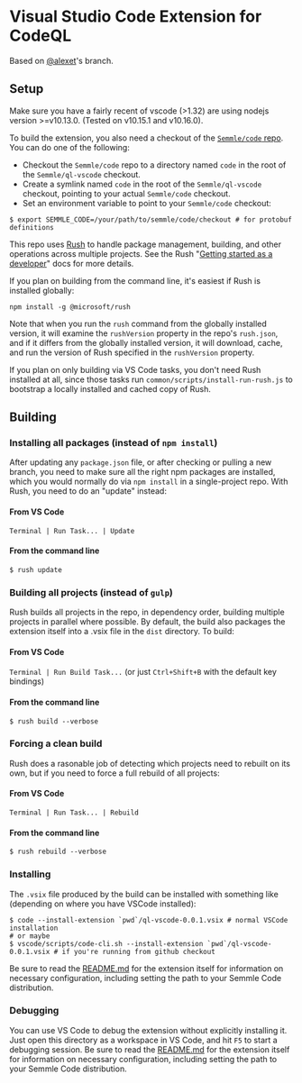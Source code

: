 Visual Studio Code Extension for CodeQL
===

Based on [@alexet](https://git.semmle.com/alexet)'s branch.

Setup
---

Make sure you have a fairly recent of vscode (>1.32) are using nodejs
version >=v10.13.0. (Tested on v10.15.1 and v10.16.0).

To build the extension, you also need a checkout of the [`Semmle/code` repo](https://git.semmle.com/Semmle/code).
You can do one of the following:
- Checkout the `Semmle/code` repo to a directory named `code` in the root of the `Semmle/ql-vscode` checkout.
- Create a symlink named `code` in the root of the `Semmle/ql-vscode` checkout, pointing to your actual `Semmle/code` checkout.
- Set an environment variable to point to your `Semmle/code` checkout:
```shell
$ export SEMMLE_CODE=/your/path/to/semmle/code/checkout # for protobuf definitions
```

This repo uses [Rush](https://rushjs.io) to handle package management, building, and other
operations across multiple projects. See the Rush "[Getting started as a developer](https://rushjs.io/pages/developer/new_developer/)" docs
for more details.

If you plan on building from the command line, it's easiest if Rush is installed globally:

```shell
npm install -g @microsoft/rush
```

Note that when you run the `rush` command from the globally installed version, it will examine the
`rushVersion` property in the repo's `rush.json`, and if it differs from the globally installed
version, it will download, cache, and run the version of Rush specified in the `rushVersion`
property.

If you plan on only building via VS Code tasks, you don't need Rush installed at all, since those
tasks run `common/scripts/install-run-rush.js` to bootstrap a locally installed and cached copy of
Rush.

Building
---

### Installing all packages (instead of `npm install`)

After updating any `package.json` file, or after checking or pulling a new branch, you need to
make sure all the right npm packages are installed, which you would normally do via `npm install` in
a single-project repo. With Rush, you need to do an "update" instead:

#### From VS Code
`Terminal | Run Task... | Update`

#### From the command line
```shell
$ rush update
```

### Building all projects (instead of `gulp`)

Rush builds all projects in the repo, in dependency order, building multiple projects in parallel
where possible. By default, the build also packages the extension itself into a .vsix file in the
`dist` directory. To build:

#### From VS Code
`Terminal | Run Build Task...` (or just `Ctrl+Shift+B` with the default key bindings)

#### From the command line
```shell
$ rush build --verbose
```

### Forcing a clean build

Rush does a rasonable job of detecting which projects need to rebuilt on its own, but if you need to
force a full rebuild of all projects:

#### From VS Code
`Terminal | Run Task... | Rebuild`

#### From the command line
```shell
$ rush rebuild --verbose
```

### Installing

The `.vsix` file produced by the build can be installed with something like (depending on where you
have VSCode installed):

```shell
$ code --install-extension `pwd`/ql-vscode-0.0.1.vsix # normal VSCode installation
# or maybe
$ vscode/scripts/code-cli.sh --install-extension `pwd`/ql-vscode-0.0.1.vsix # if you're running from github checkout
```

Be sure to read the
[README.md](./extensions/ql-vscode/README.md) for the extension itself for information on necessary configuration, including setting the path to your Semmle Code distribution.

### Debugging

You can use VS Code to debug the extension without explicitly installing it. Just open this directory as a workspace in VS Code, and hit `F5` to start a debugging session. Be sure to read the
[README.md](./extensions/ql-vscode/README.md) for the extension itself for information on necessary configuration, including setting the path to your Semmle Code distribution.
